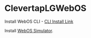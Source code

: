 # ClevertapLGWebOS
Install WebOS CLI - [CLI Install Link](https://webostv.developer.lge.com/develop/tools/cli-installation)

Install [WebOS Simulator](https://webostv.developer.lge.com/develop/tools/simulator-installation).
